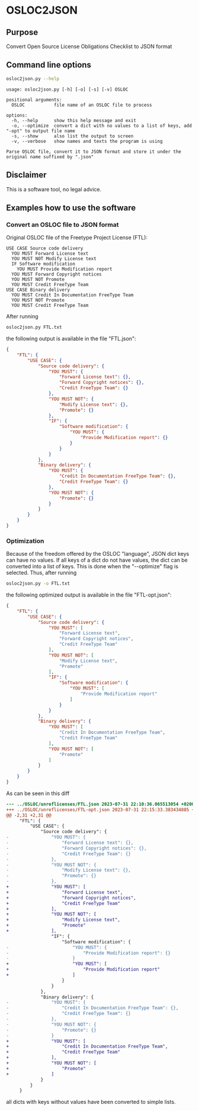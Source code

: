 # OSLOC2JSON

## Purpose
Convert Open Source License Obligations Checklist to JSON format

## Command line options
```bash
osloc2json.py --help
```
```
usage: osloc2json.py [-h] [-o] [-s] [-v] OSLOC

positional arguments:
  OSLOC           file name of an OSLOC file to process

options:
  -h, --help      show this help message and exit
  -o, --optimize  convert a dict with no values to a list of keys, add "-opt" to output file name
  -s, --show      also list the output to screen
  -v, --verbose   show names and texts the program is using

Parse OSLOC file, convert it to JSON format and store it under the original name suffixed by ".json"
```

## Disclaimer
This is a software tool, no legal advice.

## Examples how to use the software

### Convert an OSLOC file to JSON format
Original OSLOC file of the Freetype Project License (FTL):
```
USE CASE Source code delivery
  YOU MUST Forward License text
  YOU MUST NOT Modify License text
  IF Software modification
    YOU MUST Provide Modification report
  YOU MUST Forward Copyright notices
  YOU MUST NOT Promote
  YOU MUST Credit FreeType Team
USE CASE Binary delivery
  YOU MUST Credit In Documentation FreeType Team
  YOU MUST NOT Promote
  YOU MUST Credit FreeType Team
```

After running
```bash
osloc2json.py FTL.txt
```
the following output is available in the file "FTL.json":
```json
{
    "FTL": {
        "USE CASE": {
            "Source code delivery": {
                "YOU MUST": {
                    "Forward License text": {},
                    "Forward Copyright notices": {},
                    "Credit FreeType Team": {}
                },
                "YOU MUST NOT": {
                    "Modify License text": {},
                    "Promote": {}
                },
                "IF": {
                    "Software modification": {
                        "YOU MUST": {
                            "Provide Modification report": {}
                        }
                    }
                }
            },
            "Binary delivery": {
                "YOU MUST": {
                    "Credit In Documentation FreeType Team": {},
                    "Credit FreeType Team": {}
                },
                "YOU MUST NOT": {
                    "Promote": {}
                }
            }
        }
    }
}
```

### Optimization
Because of the freedom offered by the OSLOC "language", JSON dict keys can have
no values. If all keys of a dict do not have values, the dict can be converted
into a list of keys. This is done when the "--optimize" flag is selected. Thus,
after running
```bash
osloc2json.py -o FTL.txt
```
the following optimized output is available in the file "FTL-opt.json":
```json
{
    "FTL": {
        "USE CASE": {
            "Source code delivery": {
                "YOU MUST": [
                    "Forward License text",
                    "Forward Copyright notices",
                    "Credit FreeType Team"
                ],
                "YOU MUST NOT": [
                    "Modify License text",
                    "Promote"
                ],
                "IF": {
                    "Software modification": {
                        "YOU MUST": [
                            "Provide Modification report"
                        ]
                    }
                }
            },
            "Binary delivery": {
                "YOU MUST": [
                    "Credit In Documentation FreeType Team",
                    "Credit FreeType Team"
                ],
                "YOU MUST NOT": [
                    "Promote"
                ]
            }
        }
    }
}
```
As can be seen in this diff
```diff
--- ../OSLOC/unreflicenses/FTL.json 2023-07-31 22:10:36.065513054 +0200
+++ ../OSLOC/unreflicenses/FTL-opt.json 2023-07-31 22:15:33.383434885 +0200
@@ -2,31 +2,31 @@
     "FTL": {
         "USE CASE": {
             "Source code delivery": {
-                "YOU MUST": {
-                    "Forward License text": {},
-                    "Forward Copyright notices": {},
-                    "Credit FreeType Team": {}
-                },
-                "YOU MUST NOT": {
-                    "Modify License text": {},
-                    "Promote": {}
-                },
+                "YOU MUST": [
+                    "Forward License text",
+                    "Forward Copyright notices",
+                    "Credit FreeType Team"
+                ],
+                "YOU MUST NOT": [
+                    "Modify License text",
+                    "Promote"
+                ],
                 "IF": {
                     "Software modification": {
-                        "YOU MUST": {
-                            "Provide Modification report": {}
-                        }
+                        "YOU MUST": [
+                            "Provide Modification report"
+                        ]
                     }
                 }
             },
             "Binary delivery": {
-                "YOU MUST": {
-                    "Credit In Documentation FreeType Team": {},
-                    "Credit FreeType Team": {}
-                },
-                "YOU MUST NOT": {
-                    "Promote": {}
-                }
+                "YOU MUST": [
+                    "Credit In Documentation FreeType Team",
+                    "Credit FreeType Team"
+                ],
+                "YOU MUST NOT": [
+                    "Promote"
+                ]
             }
         }
     }
```
all dicts with keys without values have been converted to simple lists.
